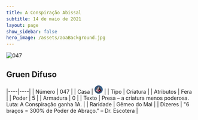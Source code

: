 ```yaml
---
title: A Conspiração Abissal
subtitle: 14 de maio de 2021
layout: page
show_sidebar: false
hero_image: /assets/aoaBackground.jpg
---
```


![047](https://cards-keyforge.s3.eu-north-1.amazonaws.com/media/pt/tac/047.png)

## Gruen Difuso

|----|----|
| Número | 047 |
| Casa | ![Conspiracy](https://raw.githubusercontent.com/cardsofkeyforge/cardsofkeyforge.github.io/master/tac/conspiracy.png "Conspiração") |
| Tipo | Criatura |
| Atributos | Fera |
| Poder | 5 |
| Armadura | 0 |
| Texto | Presa – a criatura menos poderosa. Luta: A Conspiração ganha 1A. |
| Raridade | Gêmeo do Mal |
| Dizeres | "6 braços = 300% de Poder de Abraço."  – Dr. Escotera |
